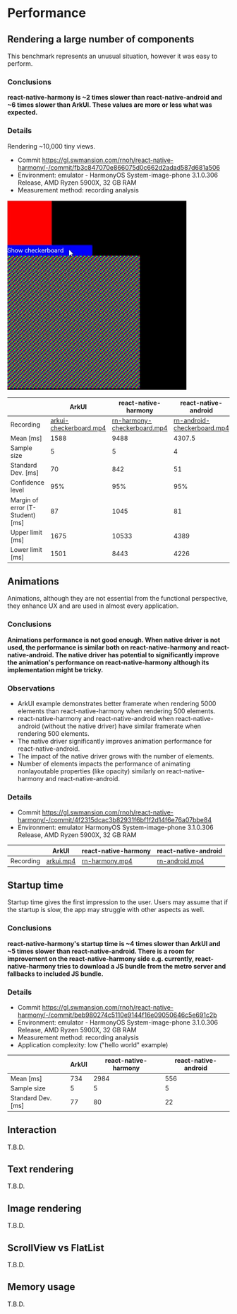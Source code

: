 # Performance

## Rendering a large number of components
This benchmark represents an unusual situation, however it was easy to perform.

### Conclusions
**react-native-harmony is ~2 times slower than react-native-android and ~6 times slower than ArkUI. These values are more or less what was expected.**

### Details
Rendering ~10,000 tiny views.

- Commit https://gl.swmansion.com/rnoh/react-native-harmony/-/commit/fb3c847070e866075d0c662d2adad587d681a506
- Environment: emulator - HarmonyOS System-image-phone 3.1.0.306 Release, AMD Ryzen 5900X, 32 GB RAM
- Measurement method: recording analysis

![](./checkerboard-example-preview.png)


|                                  | ArkUI                                                                                                   | react-native-harmony                                                                                              | react-native-android                                                                                              |
| -------------------------------- | ------------------------------------------------------------------------------------------------------- | ----------------------------------------------------------------------------------------------------------------- | ----------------------------------------------------------------------------------------------------------------- |
| Recording                        | [arkui-checkerboard.mp4](https://gl.swmansion.com/rnoh/file-storage/-/blob/main/arkui-checkerboard.mp4) | [rn-harmony-checkerboard.mp4](https://gl.swmansion.com/rnoh/file-storage/-/blob/main/rn-harmony-10000-fb3c84.mp4) | [rn-android-checkerboard.mp4](https://gl.swmansion.com/rnoh/file-storage/-/blob/main/rn-android-checkerboard.mp4) |
| Mean [ms]                        | 1588                                                                                                    | 9488                                                                                                              | 4307.5                                                                                                            |
| Sample size                      | 5                                                                                                       | 5                                                                                                                 | 4                                                                                                                 |
| Standard Dev. [ms]               | 70                                                                                                      | 842                                                                                                               | 51                                                                                                                |
| Confidence level                 | 95%                                                                                                     | 95%                                                                                                               | 95%                                                                                                               |
| Margin of error (T-Student) [ms] | 87                                                                                                      | 1045                                                                                                              | 81                                                                                                                |
| Upper limit [ms]                 | 1675                                                                                                    | 10533                                                                                                             | 4389                                                                                                              |
| Lower limit [ms]                 | 1501                                                                                                    | 8443                                                                                                              | 4226                                                                                                              |


## Animations
Animations, although they are not essential from the functional perspective, they enhance UX and are used in almost every application.

### Conclusions
**Animations performance is not good enough. When native driver is not used, the performance is similar both on react-native-harmony and react-native-android. The native driver has potential to significantly improve the animation's performance on react-native-harmony although its implementation might be tricky.**

### Observations

- ArkUI example demonstrates better framerate when rendering 5000 elements than react-native-harmony when rendering 500 elements.
- react-native-harmony and react-native-android when react-native-android (without the native driver) have similar framerate when rendering 500 elements.
- The native driver significantly improves animation performance for react-native-android.
- The impact of the native driver grows with the number of elements.
- Number of elements impacts the performance of animating nonlayoutable properties (like opacity) similarly on react-native-harmony and react-native-android.

### Details

- Commit https://gl.swmansion.com/rnoh/react-native-harmony/-/commit/4f2315dcac3b82931f6bf1f2d14f6e76a07bbe84
- Environment: emulator HarmonyOS System-image-phone 3.1.0.306 Release, AMD Ryzen 5900X, 32 GB RAM

|           | ArkUI                                                                                            | react-native-harmony                                                                                      | react-native-android                                                                                      |
| --------- | ------------------------------------------------------------------------------------------------ | --------------------------------------------------------------------------------------------------------- | --------------------------------------------------------------------------------------------------------- |
| Recording | [arkui.mp4](https://gl.swmansion.com/rnoh/file-storage/-/blob/main/rn-harmony-native-4f2315.mp4) | [rn-harmony.mp4](https://gl.swmansion.com/rnoh/file-storage/-/blob/main/rn-harmony-animations-4f2315.mp4) | [rn-android.mp4](https://gl.swmansion.com/rnoh/file-storage/-/blob/main/rn-android-animations-4f2315.mp4) |


## Startup time
Startup time gives the first impression to the user. Users may assume that if the startup is slow, the app may struggle with other aspects as well.

### Conclusions

**react-native-harmony's startup time is ~4 times slower than ArkUI and ~5 times slower than react-native-android. There is a room for improvement on the react-native-harmony side e.g. currently, react-native-harmony tries to download a JS bundle from the metro server and fallbacks to included JS bundle.**

### Details

- Commit https://gl.swmansion.com/rnoh/react-native-harmony/-/commit/beb980274c5110e9144f16e09050646c5e691c2b
- Environment: emulator - HarmonyOS System-image-phone 3.1.0.306 Release, AMD Ryzen 5900X, 32 GB RAM
- Measurement method: recording analysis
- Application complexity: low ("hello world" example)

|                    | ArkUI | react-native-harmony | react-native-android |
| ------------------ | ----- | -------------------- | -------------------- |
| Mean [ms]          | 734   | 2984                 | 556                  |
| Sample size        | 5     | 5                    | 5                    |
| Standard Dev. [ms] | 77    | 80                   | 22                   |


## Interaction

T.B.D.

## Text rendering

T.B.D.

## Image rendering

T.B.D.

## ScrollView vs FlatList

T.B.D.

## Memory usage

T.B.D.